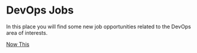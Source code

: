 DevOps Jobs
======

In this place you will find some new job opportunities related to the DevOps area of interests.

[Now This](/devops_jobs/nowthis.md)
